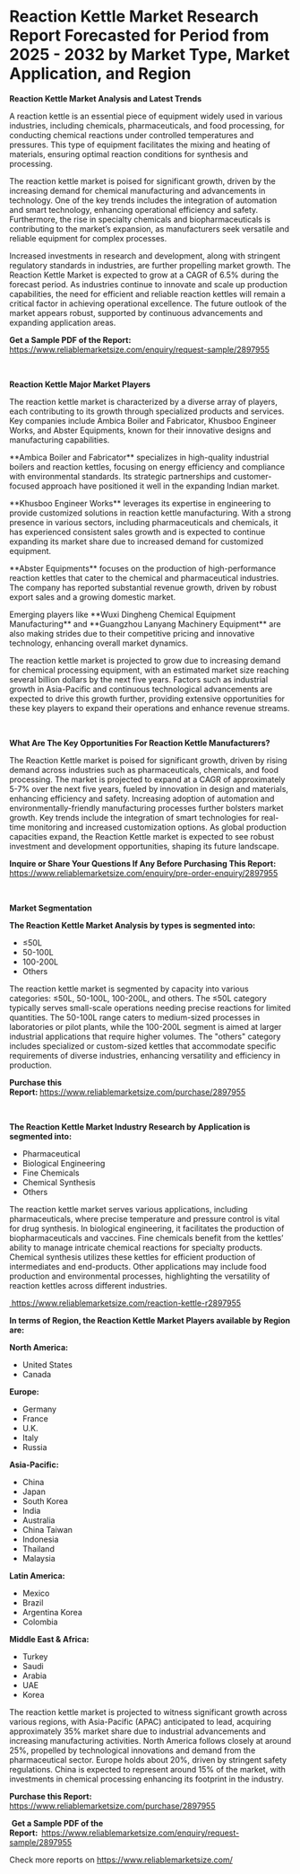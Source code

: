 <p><h1>Reaction Kettle Market Research Report Forecasted for Period from 2025 -  2032 by Market Type, Market Application, and Region</h1></p><p><strong>Reaction Kettle Market Analysis and Latest Trends</strong></p>
<p><p>A reaction kettle is an essential piece of equipment widely used in various industries, including chemicals, pharmaceuticals, and food processing, for conducting chemical reactions under controlled temperatures and pressures. This type of equipment facilitates the mixing and heating of materials, ensuring optimal reaction conditions for synthesis and processing.</p><p>The reaction kettle market is poised for significant growth, driven by the increasing demand for chemical manufacturing and advancements in technology. One of the key trends includes the integration of automation and smart technology, enhancing operational efficiency and safety. Furthermore, the rise in specialty chemicals and biopharmaceuticals is contributing to the market’s expansion, as manufacturers seek versatile and reliable equipment for complex processes.</p><p>Increased investments in research and development, along with stringent regulatory standards in industries, are further propelling market growth. The Reaction Kettle Market is expected to grow at a CAGR of 6.5% during the forecast period. As industries continue to innovate and scale up production capabilities, the need for efficient and reliable reaction kettles will remain a critical factor in achieving operational excellence. The future outlook of the market appears robust, supported by continuous advancements and expanding application areas.</p></p>
<p><strong>Get a Sample PDF of the Report:&nbsp;</strong> <a href="https://www.reliablemarketsize.com/enquiry/request-sample/2897955?utm_campaign=2634&utm_medium=2&utm_source=Github&utm_content=ia&utm_term=15032025&utm_id=reaction-kettle">https://www.reliablemarketsize.com/enquiry/request-sample/2897955</a></p>
<p>&nbsp;</p>
<p><strong>Reaction Kettle Major Market Players</strong></p>
<p><p>The reaction kettle market is characterized by a diverse array of players, each contributing to its growth through specialized products and services. Key companies include Ambica Boiler and Fabricator, Khusboo Engineer Works, and Abster Equipments, known for their innovative designs and manufacturing capabilities.</p><p>**Ambica Boiler and Fabricator** specializes in high-quality industrial boilers and reaction kettles, focusing on energy efficiency and compliance with environmental standards. Its strategic partnerships and customer-focused approach have positioned it well in the expanding Indian market.</p><p>**Khusboo Engineer Works** leverages its expertise in engineering to provide customized solutions in reaction kettle manufacturing. With a strong presence in various sectors, including pharmaceuticals and chemicals, it has experienced consistent sales growth and is expected to continue expanding its market share due to increased demand for customized equipment.</p><p>**Abster Equipments** focuses on the production of high-performance reaction kettles that cater to the chemical and pharmaceutical industries. The company has reported substantial revenue growth, driven by robust export sales and a growing domestic market.</p><p>Emerging players like **Wuxi Dingheng Chemical Equipment Manufacturing** and **Guangzhou Lanyang Machinery Equipment** are also making strides due to their competitive pricing and innovative technology, enhancing overall market dynamics.</p><p>The reaction kettle market is projected to grow due to increasing demand for chemical processing equipment, with an estimated market size reaching several billion dollars by the next five years. Factors such as industrial growth in Asia-Pacific and continuous technological advancements are expected to drive this growth further, providing extensive opportunities for these key players to expand their operations and enhance revenue streams.</p></p>
<p>&nbsp;</p>
<p><strong>What Are The Key Opportunities For Reaction Kettle Manufacturers?</strong></p>
<p><p>The Reaction Kettle market is poised for significant growth, driven by rising demand across industries such as pharmaceuticals, chemicals, and food processing. The market is projected to expand at a CAGR of approximately 5-7% over the next five years, fueled by innovation in design and materials, enhancing efficiency and safety. Increasing adoption of automation and environmentally-friendly manufacturing processes further bolsters market growth. Key trends include the integration of smart technologies for real-time monitoring and increased customization options. As global production capacities expand, the Reaction Kettle market is expected to see robust investment and development opportunities, shaping its future landscape.</p></p>
<p><strong>Inquire or Share Your Questions If Any Before Purchasing This Report:</strong> <a href="https://www.reliablemarketsize.com/enquiry/pre-order-enquiry/2897955?utm_campaign=2634&utm_medium=2&utm_source=Github&utm_content=ia&utm_term=15032025&utm_id=reaction-kettle">https://www.reliablemarketsize.com/enquiry/pre-order-enquiry/2897955</a></p>
<p>&nbsp;</p>
<p><strong>Market Segmentation</strong></p>
<p><strong>The Reaction Kettle Market Analysis by types is segmented into:</strong></p>
<p><ul><li>≤50L</li><li>50-100L</li><li>100-200L</li><li>Others</li></ul></p>
<p><p>The reaction kettle market is segmented by capacity into various categories: ≤50L, 50-100L, 100-200L, and others. The ≤50L category typically serves small-scale operations needing precise reactions for limited quantities. The 50-100L range caters to medium-sized processes in laboratories or pilot plants, while the 100-200L segment is aimed at larger industrial applications that require higher volumes. The "others" category includes specialized or custom-sized kettles that accommodate specific requirements of diverse industries, enhancing versatility and efficiency in production.</p></p>
<p><strong>Purchase this Report:&nbsp;</strong><a href="https://www.reliablemarketsize.com/purchase/2897955?utm_campaign=2634&utm_medium=2&utm_source=Github&utm_content=ia&utm_term=15032025&utm_id=reaction-kettle">https://www.reliablemarketsize.com/purchase/2897955</a></p>
<p>&nbsp;</p>
<p><strong>The Reaction Kettle Market Industry Research by Application is segmented into:</strong></p>
<p><ul><li>Pharmaceutical</li><li>Biological Engineering</li><li>Fine Chemicals</li><li>Chemical Synthesis</li><li>Others</li></ul></p>
<p><p>The reaction kettle market serves various applications, including pharmaceuticals, where precise temperature and pressure control is vital for drug synthesis. In biological engineering, it facilitates the production of biopharmaceuticals and vaccines. Fine chemicals benefit from the kettles’ ability to manage intricate chemical reactions for specialty products. Chemical synthesis utilizes these kettles for efficient production of intermediates and end-products. Other applications may include food production and environmental processes, highlighting the versatility of reaction kettles across different industries.</p></p>
<p><a href="https://www.reliablemarketsize.com/reaction-kettle-r2897955?utm_campaign=2634&utm_medium=2&utm_source=Github&utm_content=ia&utm_term=15032025&utm_id=reaction-kettle">&nbsp;https://www.reliablemarketsize.com/reaction-kettle-r2897955</a></p>
<p><strong>In terms of Region, the Reaction Kettle Market Players available by Region are:</strong></p>
<p>
    <p> <strong> North America: </strong>
        <ul>
            <li>United States</li>
            <li>Canada</li>
        </ul>
        </p> 
    <p> <strong> Europe: </strong>
        <ul>
            <li>Germany</li>
            <li>France</li>
            <li>U.K.</li>
            <li>Italy</li>
            <li>Russia</li>
        </ul>
        </p> 
    <p> <strong> Asia-Pacific: </strong>
        <ul>
            <li>China</li>
            <li>Japan</li>
            <li>South Korea</li>
            <li>India</li>
            <li>Australia</li>
            <li>China Taiwan</li>
            <li>Indonesia</li>
            <li>Thailand</li>
            <li>Malaysia</li>
        </ul>
        </p> 
    <p> <strong> Latin America: </strong>
        <ul>
            <li>Mexico</li>
            <li>Brazil</li>
            <li>Argentina Korea</li>
            <li>Colombia</li>
        </ul>
        </p> 
    <p> <strong> Middle East & Africa: </strong>
        <ul>
            <li>Turkey</li>
            <li>Saudi</li>
            <li>Arabia</li>
            <li>UAE</li>
            <li>Korea</li>
        </ul>
    </p>
    </p>
<p><p>The reaction kettle market is projected to witness significant growth across various regions, with Asia-Pacific (APAC) anticipated to lead, acquiring approximately 35% market share due to industrial advancements and increasing manufacturing activities. North America follows closely at around 25%, propelled by technological innovations and demand from the pharmaceutical sector. Europe holds about 20%, driven by stringent safety regulations. China is expected to represent around 15% of the market, with investments in chemical processing enhancing its footprint in the industry.</p></p>
<p><strong>Purchase this Report: </strong><a href="https://www.reliablemarketsize.com/purchase/2897955?utm_campaign=2634&utm_medium=2&utm_source=Github&utm_content=ia&utm_term=15032025&utm_id=reaction-kettle">https://www.reliablemarketsize.com/purchase/2897955</a></p>
<p>&nbsp;<strong>Get a Sample PDF of the Report:&nbsp;&nbsp;</strong><a href="https://www.reliablemarketsize.com/enquiry/request-sample/2897955?utm_campaign=2634&utm_medium=2&utm_source=Github&utm_content=ia&utm_term=15032025&utm_id=reaction-kettle">https://www.reliablemarketsize.com/enquiry/request-sample/2897955</a></p>
<p><strong></strong></p>
<p>Check more reports on <a href="https://www.reliablemarketsize.com/?utm_campaign=2634&utm_medium=2&utm_source=Github&utm_content=ia&utm_term=15032025&utm_id=reaction-kettle">https://www.reliablemarketsize.com/</a></p>